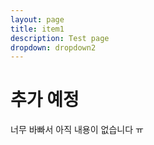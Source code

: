 ```yaml
---
layout: page
title: item1
description: Test page
dropdown: dropdown2
---
```

# 추가 예정
너무 바빠서 아직 내용이 없습니다 ㅠ
